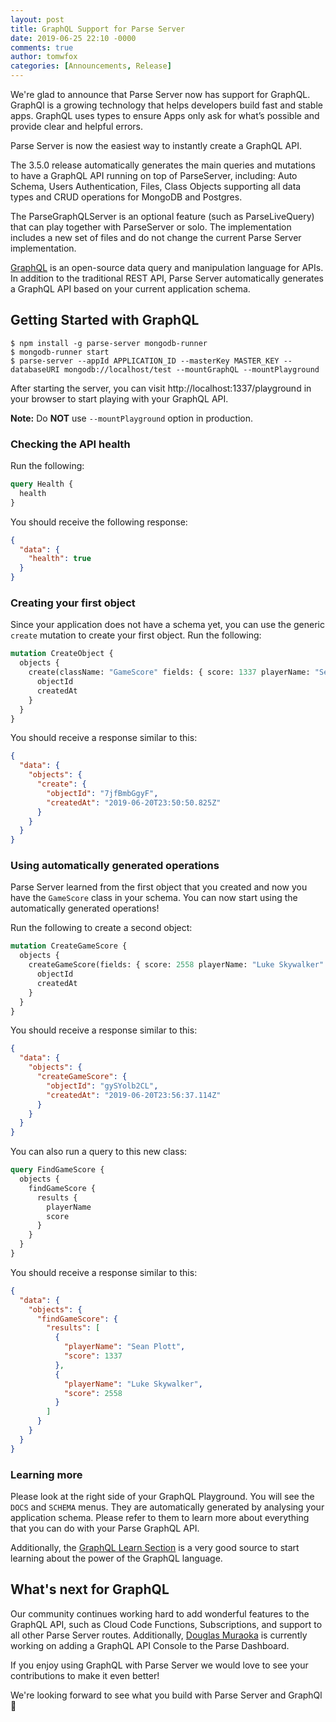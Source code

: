 ```yaml
---
layout: post
title: GraphQL Support for Parse Server
date: 2019-06-25 22:10 -0000
comments: true
author: tomwfox
categories: [Announcements, Release]
---
```


We're glad to announce that Parse Server now has support for GraphQL. GraphQl is a growing technology that helps developers build fast and stable apps. GraphQL uses types to ensure Apps only ask for what’s possible and provide clear and helpful errors.

Parse Server is now the easiest way to instantly create a GraphQL API.

<!-- more -->

The 3.5.0 release automatically generates the main queries and mutations to have a GraphQL API running on top of ParseServer, including: Auto Schema, Users Authentication, Files, Class Objects supporting all data types and CRUD operations for MongoDB and Postgres.

The ParseGraphQLServer is an optional feature (such as ParseLiveQuery) that can play together with ParseServer or solo. The implementation includes a new set of files and do not change the current Parse Server implementation.

[GraphQL](https://graphql.org/) is an open-source data query and manipulation language for APIs. In addition to the traditional REST API, Parse Server automatically generates a GraphQL API based on your current application schema.

## Getting Started with GraphQL

```
$ npm install -g parse-server mongodb-runner
$ mongodb-runner start
$ parse-server --appId APPLICATION_ID --masterKey MASTER_KEY --databaseURI mongodb://localhost/test --mountGraphQL --mountPlayground
```

After starting the server, you can visit http://localhost:1337/playground in your browser to start playing with your GraphQL API.

**Note:** Do **NOT** use `--mountPlayground` option in production.

### Checking the API health

Run the following:

```graphql
query Health {
  health
}
```

You should receive the following response:

```json
{
  "data": {
    "health": true
  }
}
```

### Creating your first object

Since your application does not have a schema yet, you can use the generic `create` mutation to create your first object. Run the following:

```graphql
mutation CreateObject {
  objects {
    create(className: "GameScore" fields: { score: 1337 playerName: "Sean Plott" cheatMode: false }) {
      objectId
      createdAt
    }
  }
}
```

You should receive a response similar to this:

```json
{
  "data": {
    "objects": {
      "create": {
        "objectId": "7jfBmbGgyF",
        "createdAt": "2019-06-20T23:50:50.825Z"
      }
    }
  }
}
```

### Using automatically generated operations

Parse Server learned from the first object that you created and now you have the `GameScore` class in your schema. You can now start using the automatically generated operations!

Run the following to create a second object:

```graphql
mutation CreateGameScore {
  objects {
    createGameScore(fields: { score: 2558 playerName: "Luke Skywalker" cheatMode: false }) {
      objectId
      createdAt
    }
  }
}
```

You should receive a response similar to this:

```json
{
  "data": {
    "objects": {
      "createGameScore": {
        "objectId": "gySYolb2CL",
        "createdAt": "2019-06-20T23:56:37.114Z"
      }
    }
  }
}
```

You can also run a query to this new class:

```graphql
query FindGameScore {
  objects {
    findGameScore {
      results {
        playerName
        score
      }
    }
  }
}
```

You should receive a response similar to this:

```json
{
  "data": {
    "objects": {
      "findGameScore": {
        "results": [
          {
            "playerName": "Sean Plott",
            "score": 1337
          },
          {
            "playerName": "Luke Skywalker",
            "score": 2558
          }
        ]
      }
    }
  }
}
```

### Learning more

Please look at the right side of your GraphQL Playground. You will see the `DOCS` and `SCHEMA` menus. They are automatically generated by analysing your application schema. Please refer to them to learn more about everything that you can do with your Parse GraphQL API.

Additionally, the [GraphQL Learn Section](https://graphql.org/learn/) is a very good source to start learning about the power of the GraphQL language.

## What's next for GraphQL

Our community continues working hard to add wonderful features to the GraphQL API, such as Cloud Code Functions, Subscriptions, and support to all other Parse Server routes. Additionally, [Douglas Muraoka](https://github.com/douglasmuraoka) is currently working on adding a GraphQL API Console to the Parse Dashboard.

If you enjoy using GraphQL with Parse Server we would love to see your contributions to make it even better!

We're looking forward to see what you build with Parse Server and GraphQl 🚀
